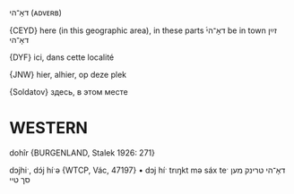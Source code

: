 דאָ־הי
(ᴀᴅᴠᴇʀʙ)

{CEYD}
here (in this geographic area), in these parts ֜דאָ־הי
be in town זײַן דאָ־הי

{DYF}
ici, dans cette localité

{JNW}
hier, alhier, op deze plek

{Soldatov}
здесь, в этом месте

WESTERN
========

dohîr {BURGENLAND, Stalek 1926: 271}

dɔjhiˑ, dɔ́j híˑə {WTCP, Vác, 47197}
	•	dɔj híˑ trɩŋkt mə sáx teˑ דאָ־הי טרינק מען סך טיי
